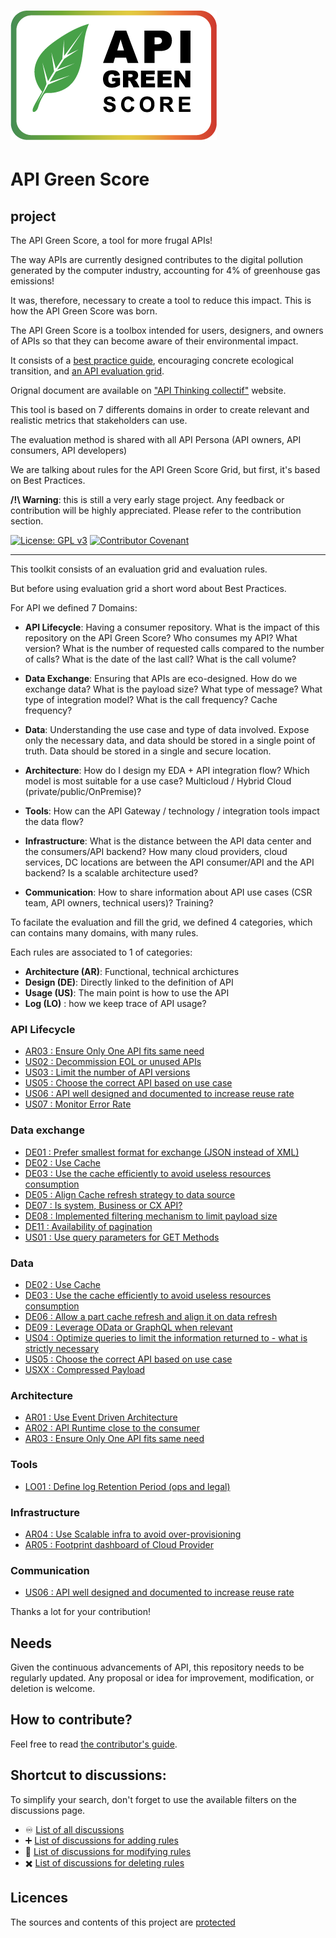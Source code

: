 ![apigreenscore_logo](resources/APIGreenScore_logo.png)
=============================
# API Green Score

## project

The API Green Score, a tool for more frugal APIs!

The way APIs are currently designed contributes to the digital pollution generated by the computer industry, accounting for 4% of greenhouse gas emissions!

It was, therefore, necessary to create a tool to reduce this impact. This is how the API Green Score was born.

The API Green Score is a toolbox intended for users, designers, and owners of APIs so that they can become aware of their environmental impact.

It consists of a [best practice guide](https://www.collectif-api-thinking.com/assets/deliverables/worksites/50_CAT_API_Sustainable_IT.pdf), encouraging concrete ecological transition, and [an API evaluation grid](https://www.collectif-api-thinking.com/assets/deliverables/worksites/48_CAT_Sustainable_API_GreenScore_V1-2.xlsx).

Orignal document are available on ["API Thinking collectif"](https://www.collectif-api-thinking.com/ ) website.

This tool is based on 7 differents domains in order to create relevant and realistic metrics that stakeholders can use.

The evaluation method is shared with all API Persona (API owners, API consumers, API developers)

We are talking about rules for the API Green Score Grid, but first, it's based on Best Practices. 

**/!\ Warning**: this is still a very early stage project. Any feedback or contribution will be highly appreciated. Please
refer to the contribution section.

[![License: GPL v3](https://img.shields.io/badge/License-GPLv3-blue.svg)](https://www.gnu.org/licenses/gpl-3.0)
[![Contributor Covenant](https://img.shields.io/badge/Contributor%20Covenant-2.1-4baaaa.svg)](https://github.com/green-code-initiative/ecoCode-common/blob/main/doc/CODE_OF_CONDUCT.md)

--------------------

This toolkit consists of an evaluation grid and evaluation rules.

But before using evaluation grid a short word about Best Practices.

For API we defined 7 Domains:

- **API Lifecycle**: Having a consumer repository. What is the impact of this repository on the API Green Score? Who consumes my API? What version? What is the number of requested calls compared to the number of calls? What is the date of the last call? What is the call volume?

- **Data Exchange**: Ensuring that APIs are eco-designed. How do we exchange data? What is the payload size? What type of message? What type of integration model? What is the call frequency? Cache frequency?

- **Data**: Understanding the use case and type of data involved. Expose only the necessary data, and data should be stored in a single point of truth. Data should be stored in a single and secure location.

- **Architecture**: How do I design my EDA + API integration flow? Which model is most suitable for a use case? Multicloud / Hybrid Cloud (private/public/OnPremise)?

- **Tools**: How can the API Gateway / technology / integration tools impact the data flow?

- **Infrastructure**: What is the distance between the API data center and the consumers/API backend? How many cloud providers, cloud services, DC locations are between the API consumer/API and the API backend? Is a scalable architecture used?

- **Communication**: How to share information about API use cases (CSR team, API owners, technical users)? Training?

To facilate the evaluation and fill the grid, we defined 4 categories, which can contains many domains, with many rules.


Each rules are associated to 1 of categories:

- **Architecture (AR)**: Functional, technical archictures
- **Design (DE)**: Directly linked to the definition of API
- **Usage (US)**: The main point is how to use the API
- **Log (LO)** : how we keep trace of API usage?


### API Lifecycle
- [AR03 : Ensure Only One API fits same need](/chapters/AR03_en.md)
- [US02 : Decommission EOL or unused APIs](/chapters/US02_en.md)
- [US03 : Limit the number of API versions](/chapters/US03_en.md)
- [US05 : Choose the correct API based on use case](/chapters/US05_en.md)
- [US06 : API well designed and documented to increase reuse rate](/chapters/US06_en.md)
- [US07 : Monitor Error Rate](/chapters/US07_en.md)

### Data exchange
- [DE01 : Prefer smallest format for exchange (JSON instead of XML)](/chapters/DE01_en.md)
- [DE02 : Use Cache](/chapters/DE02_en.md)
- [DE03 : Use the cache efficiently to avoid useless resources consumption](/chapters/DE03_en.md)
- [DE05 : Align Cache refresh strategy to data source](/chapters/DE05_en.md)
- [DE07 : Is system, Business or CX API?](/chapters/DE07_en.md)
- [DE08 : Implemented filtering mechanism to limit payload size](/chapters/DE08_en.md)
- [DE11 : Availability of pagination](/chapters/DE11_en.md)
- [US01 : Use query parameters for GET Methods](/chapters/US01_en.md)

### Data
- [DE02 : Use Cache](/chapters/DE02_en.md)
- [DE03 : Use the cache efficiently to avoid useless resources consumption](/chapters/DE03_en.md)
- [DE06 : Allow a part cache refresh and align it on data refresh](/chapters/DE06_en.md)
- [DE09 : Leverage OData or GraphQL when relevant](/chapters/D09_en.md)
- [US04 : Optimize queries to limit the information returned to - what is strictly necessary](/chapters/US04_en.md)
- [US05 : Choose the correct API based on use case](/chapters/US05_en.md)
- [USXX : Compressed Payload](/chapters/USxx_en.md)

### Architecture
- [AR01 : Use Event Driven Architecture](/chapters/AR01_en.md)
- [AR02 : API Runtime close to the consumer](/chapters/AR02_en.md)
- [AR03 : Ensure Only One API fits same need](/chapters/AR03_en.md)


### Tools
- [LO01 : Define log Retention Period (ops and legal)](/chapters/LO01_en.md)

### Infrastructure
- [AR04 : Use Scalable infra to avoid over-provisioning](/chapters/AR04_en.md)
- [AR05 : Footprint dashboard of Cloud Provider](/chapters/AR05_en.md)

### Communication
- [US06 : API well designed and documented to increase reuse rate](/chapters/US06_en.md)


Thanks a lot for your contribution!


## Needs

Given the continuous advancements of API, this repository needs to be regularly updated.
Any proposal or idea for improvement, modification, or deletion is welcome.

## How to contribute?

Feel free to read [the contributor's guide](CONTRIBUTING.md).

## Shortcut to discussions:

To simplify your search, don't forget to use the available filters on the discussions page.

  - :infinity: [List of all discussions](https://github.com/ytremblais/APIGreenScore/discussions)
  - :heavy_plus_sign: [List of discussions for adding rules](https://github.com/ytremblais/APIGreenScore/discussions?discussions_q=label%3Aaddition)
  - :memo: [List of discussions for modifying rules](https://github.com/ytremblais/APIGreenScore/discussions?discussions_q=label%3Amodification)
  - :heavy_multiplication_x: [List of discussions for deleting rules](https://github.com/ytremblais/APIGreenScore/discussions?discussions_q=label%3Adeletion)


## Licences

The sources and contents of this project are [protected](LICENCE.md)
